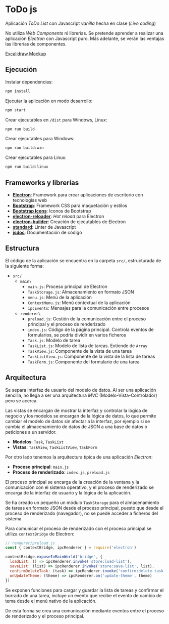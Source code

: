 # ToDo js

Aplicación _ToDo List_ con Javascript _vanilla_ hecha en clase (_Live coding_)

No utiliza _Web Components_ ni librerías. Se pretende aprender a realizar una aplicación _Electron_ con Javascript puro. Más adelante, se verán las ventajas las librerías de componentes.

[Excalidraw Mockup](https://excalidraw.com/#json=gptaRL4eHX-SmJ2jUtAKO,t3J_YYwg44sg9BPhw6rWgQ)

## Ejecución

Instalar dependencias:

```bash
npm install
```

Ejecutar la aplicación en modo desarrollo:

```bash
npm start
```

Crear ejecutables en `/dist` para Windows, Linux:

```bash
npm run build
```

Crear ejecutables para Windows:

```bash
npm run build:win
```

Crear ejecutables para Linux:

```bash
npm run build:linux
```

## Frameworks y librerías

- [**Electron**](https://www.electronjs.org/): Framework para crear aplicaciones de escritorio con tecnologías web
- [**Bootstrap**](https://getbootstrap.com/): Framework CSS para maquetación y estilos
- [**Bootstrap Icons**](https://icons.getbootstrap.com/): Iconos de Bootstrap
- [**electron-reloader**](https://github.com/sindresorhus/electron-reloader): _Hot reload_ para Electron
- [**electron-builder**](https://www.electron.build/): Creación de ejecutables de Electron
- [**standard**](https://github.com/standard/standard): Linter de Javascript
- [**jsdoc**](https://jsdoc.app/): Documentación de código

## Estructura

El código de la aplicación se encuentra en la carpeta `src/`, estructurada de la siguiente forma:

- `src/`
  - `main\`
    - `main.js`: Proceso principal de Electron
    - `TaskStorage.js`: Almacenamiento en formato JSON
    - `menu.js`: Menú de la aplicación
    - `ContextMenu.js`: Menú contextual de la aplicación
    - `ipcEvents`: Mensajes para la comunicación entre procesos
  - `renderer\`
    - `preload.js`: Gestión de la comunicación entre el proceso principal y el proceso de renderizado
    - `index.js`: Código de la página principal. Controla eventos de formularios, se podría dividir en varios ficheros
    - `Task.js`: Modelo de tarea
    - `TaskList.js`: Modelo de lista de tareas. Extiende de `Array`
    - `TaskView.js`: Componente de la vista de una tarea
    - `TaskListView.js`: Componente de la vista de la lista de tareas
    - `TaskForm.js`: Componente del formulario de una tarea

## Arquitectura

Se separa interfaz de usuario del modelo de datos. Al ser una aplicación sencilla, no llega a ser una arquitectura _MVC_ (Modelo-Vista-Controlador) pero se acerca.

Las vistas se encargan de mostrar la interfaz y controlar la lógica de negocio y los modelos se encargan de la lógica de datos, lo que permite cambiar el modelo de datos sin afectar a la interfaz, por ejemplo si se cambia el almacenamiento de datos de JSON a una base de datos o peticiones a un servidor.

- **Modelos**: `Task`, `TaskList`
- **Vistas**: `TaskView`, `TaskListView`, `TaskForm`

Por otro lado tenemos la arquitectura típica de una aplicación _Electron_:

- **Proceso principal**: `main.js`
- **Proceso de renderizado**: `index.js`, `preload.js`

El proceso principal se encarga de la creación de la ventana y la comunicación con el sistema operativo, y el proceso de renderizado se encarga de la interfaz de usuario y la lógica de la aplicación.

Se ha creado un pequeño un módulo `TaskStorage` para el almacenamiento de tareas en formato JSON desde el proceso principal, puesto que desde el proceso de renderizado (navegador), no se puede acceder a ficheros del sistema.

Para comunicar el proceso de renderizado con el proceso principal se utiliza `contextBridge` de Electron:
  
```javascript
// renderer/preload.js
const { contextBridge, ipcRenderer } = require('electron')

contextBridge.exposeInMainWorld('bridge', {
  loadList: () => ipcRenderer.invoke('store:load-list'),
  saveList: (list) => ipcRenderer.invoke('store:save-list', list),
  confirmDeleteTask: (task) => ipcRenderer.invoke('confirm:delete-task', task),
  onUpdateTheme: (theme) => ipcRenderer.on('update-theme', theme)
})
```

Se exponen funciones para cargar y guardar la lista de tareas y confirmar el borrado de una tarea, incluye un evento que recibe el evento de cambio de tema desde el menú nativo de la aplicación.

De esta forma se crea una comunicación mediante eventos entre el proceso de renderizado y el proceso principal.
